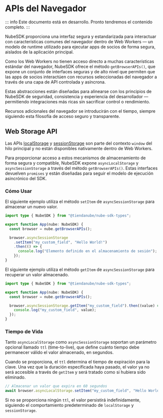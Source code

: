 # APIs del Navegador

::: info
Este documento está en desarrollo. Pronto tendremos el contenido completo.
:::

NubeSDK proporciona una interfaz segura y estandarizada para interactuar con características comunes del navegador dentro de Web Workers — un modelo de runtime utilizado para ejecutar apps de socios de forma segura, aislados de la aplicación principal.

Como los Web Workers no tienen acceso directo a muchas características estándar del navegador, NubeSDK ofrece el método `getBrowserAPIs()`, que expone un conjunto de interfaces seguras y de alto nivel que permiten que las apps de socios interactúen con recursos seleccionadas del navegador a través de una capa de API controlada y asíncrona.

Estas abstracciones están diseñadas para alinearse con los principios de NubeSDK de seguridad, consistencia y experiencia del desarrollador — permitiendo integraciones más ricas sin sacrificar control o rendimiento.

Recursos adicionales del navegador se introducirán con el tiempo, siempre siguiendo esta filosofía de acceso seguro y transparente.

## Web Storage API

Las APIs [localStorage](https://developer.mozilla.org/en-US/docs/Web/API/Window/localStorage) y [sessionStorage](https://developer.mozilla.org/en-US/docs/Web/API/Window/sessionStorage) son parte del contexto `window` del hilo principal y no están disponibles nativamente dentro de Web Workers.

Para proporcionar acceso a estos mecanismos de almacenamiento de forma segura y compatible, NubeSDK expone `asyncLocalStorage` y `asyncSessionStorage` a través del método `getBrowserAPIs()`. Estas interfaces devuelven `promises` y están diseñadas para seguir el modelo de ejecución asincrónico del SDK.

### Cómo Usar

El siguiente ejemplo utiliza el método `setItem` de `asyncSessionStorage` para almacenar un nuevo valor.

```typescript
import type { NubeSDK } from "@tiendanube/nube-sdk-types";

export function App(nube: NubeSDK) {
  const browser = nube.getBrowserAPIs();

  browser.asyncSessionStorage
    .setItem("my_custom_field", "Hello World!")
    .then(() => {
      console.log("Elemento definido en el almacenamiento de sesión");
    });
}
```

El siguiente ejemplo utiliza el método `getItem` de `asyncSessionStorage` para recuperar un valor almacenado.

```typescript title="main.ts"
import type { NubeSDK } from "@tiendanube/nube-sdk-types";

export function App(nube: NubeSDK) {
  const browser = nube.getBrowserAPIs();

  browser.asyncSessionStorage.getItem("my_custom_field").then((value) => {
    console.log("my_custom_field", value);
  });
}
```

### Tiempo de Vida

Tanto `asyncLocalStorage` como `asyncSessionStorage` soportan un parámetro opcional llamado `ttl` (time-to-live), que define cuánto tiempo debe permanecer válido el valor almacenado, en segundos.

Cuando se proporciona, el `ttl` determina el tiempo de expiración para la clave. Una vez que la duración especificada haya pasado, el valor ya no será accesible a través de `getItem` y será tratado como si hubiera sido eliminado.

```typescript title="main.ts"
// Almacenar un valor que expira en 60 segundos
await browser.asyncLocalStorage.setItem("my_custom_field", "Hello World!", 60);
```

Si no se proporciona ningún `ttl`, el valor persistirá indefinidamente, siguiendo el comportamiento predeterminado de `localStorage` y `sessionStorage`. 